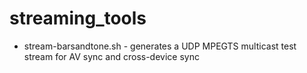 # streaming_tools

* stream-barsandtone.sh - generates a UDP MPEGTS multicast test stream for AV sync and cross-device sync